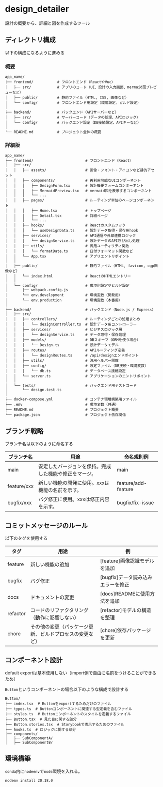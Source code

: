 # design_detailer
設計の概要から、詳細と図を作成するツール


## ディレクトリ構成
以下の構成になるように進める

### 概要
```
app_name/
├── frontend/           # フロントエンド（ReactやVue）
│   ├── src/            # アプリのコード（UI、設計の入力画面、mermaid図プレビューなど）
│   ├── public/         # 静的ファイル（HTML, CSS, 画像など）
│   └── config/         # フロントエンド用設定（環境設定、ビルド設定）
│
├── backend/            # バックエンド（APIサーバーなど）
│   ├── src/            # サーバーコード（データの処理、APIロジック）
│   └── config/         # バックエンド設定（DB接続設定、APIキーなど）
│
└── README.md           # プロジェクト全体の概要
```

### 詳細版
```
app_name/
├── frontend/                        # フロントエンド（React）
│   ├── src/
│   │   ├── assets/                  # 画像・フォント・アイコンなど静的アセット
│   │   ├── components/              # 再利用可能なUIコンポーネント
│   │   │   ├── DesignForm.tsx       # 設計概要フォームコンポーネント
│   │   │   ├── MermaidPreview.tsx   # mermaid図を表示するコンポーネント
│   │   │   └── ...
│   │   ├── pages/                   # ルーティング単位のページコンポーネント
│   │   │   ├── Home.tsx             # トップページ
│   │   │   ├── Detail.tsx           # 詳細ページ
│   │   │   └── ...
│   │   ├── hooks/                   # Reactカスタムフック
│   │   │   └── useDesignData.ts     # 設計データ取得・保存用hook
│   │   ├── services/                # API通信や外部連携ロジック
│   │   │   └── designService.ts     # 設計データのAPI呼び出し処理
│   │   ├── utils/                   # 汎用ユーティリティ関数
│   │   │   └── formatDate.ts        # 日付フォーマット関数など
│   │   └── App.tsx                  # アプリエントリポイント
│   │
│   ├── public/                      # 静的ファイル（HTML, favicon, ogp画像など）
│   │   └── index.html               # ReactのHTMLエントリー
│   │
│   └── config/                      # 環境別設定やビルド設定
│       ├── webpack.config.js
│       └── env.development          # 環境変数（開発用）
│       └── env.production           # 環境変数（本番用）
│
├── backend/                         # バックエンド（Node.js / Express）
│   ├── src/
│   │   ├── controllers/             # ルーティングごとの処理まとめ
│   │   │   └── designController.ts  # 設計データ用コントローラー
│   │   ├── services/                # ビジネスロジック層
│   │   │   └── designService.ts     # データ取得・保存処理
│   │   ├── models/                  # DBスキーマ（ORMを使う場合）
│   │   │   └── Design.ts            # 設計データモデル
│   │   ├── routes/                  # APIルーティング定義
│   │   │   └── designRoutes.ts      # /api/designエンドポイント
│   │   ├── utils/                   # 汎用ヘルパー関数
│   │   ├── config/                  # 設定ファイル（DB接続・環境変数）
│   │   │   └── db.ts                # データベース接続設定
│   │   └── server.ts                # アプリケーションのエントリポイント
│   │
│   └── tests/                       # バックエンド用テストコード
│       └── design.test.ts
│
├── docker-compose.yml               # コンテナ環境構築用ファイル
├── .env                             # 環境変数（共通）
├── README.md                        # プロジェクト概要
└── package.json                     # プロジェクト依存関係

```

## ブランチ戦略
ブランチ名は以下のように命名する

| ブランチ名 | 用途 | 命名規則例 |
|------------------|----------------------------------------------------------------------|---------------------|
| main | 安定したバージョンを保持。完成した機能や修正をマージ。 | main |
| feature/xxx | 新しい機能の開発に使用。xxxは機能の名前を示す。 | feature/add-feature |
| bugfix/xxx | バグ修正に使用。xxxは修正内容を示す。 | bugfix/fix-issue |

## コミットメッセージのルール
以下のタグを使用する

| タグ | 用途 | 例 |
|--------|----------------------------------|------------------------------------|
| feature | 新しい機能の追加 | [feature]画像認識モデルを追加 |
| bugfix | バグ修正 | [bugfix]データ読み込みエラーを修正 |
| docs | ドキュメントの変更 | [docs]READMEに使用方法を追加 |
| refactor | コードのリファクタリング（動作に影響しない） | [refactor]モデルの構造を整理 |
| chore | その他の変更（パッケージ更新、ビルドプロセスの変更など） | [chore]依存パッケージを更新 |

## コンポーネント設計
default exportは基本使用しない（import側で自由に名前をつけることができるため）

`Button`というコンポーネントの場合以下のような構成で設計する
```
Button/
├── index.tsx  # Buttonをexportするためだけのファイル
├── types.ts  # Buttonコンポーネントに関連する型定義を含むファイル
├── styles.ts  # Buttonコンポーネントのスタイルを定義するファイル
├── Button.tsx  # 見た目に関する部分
├── Button.stories.tsx  # Storybookで表示するためのファイル
├── hooks.ts  # ロジックに関する部分
|── components/
│   ├── SubComponentA/
│   ├── SubComponentB/
```

## 環境構築
`conda`内に`nodeenv`で`node`環境を入れる。

```
nodenv install 20.18.0
```